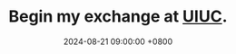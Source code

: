 ---
title: >-
    Begin my exchange at <a href="https://grainger.illinois.edu/">UIUC</a>.
date: 2024-08-21 09:00:00 +0800
--- 
